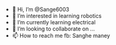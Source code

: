 - 👋 Hi, I’m @Sange6003
- 👀 I’m interested in learning robotics
- 🌱 I’m currently learning electrical
- 💞️ I’m looking to collaborate on ...
- 📫 How to reach me fb: Sanghe maney

<!---
Sange6003/Sange6003 is a ✨ special ✨ repository because its `README.md` (this file) appears on your GitHub profile.
You can click the Preview link to take a look at your changes.
--->
